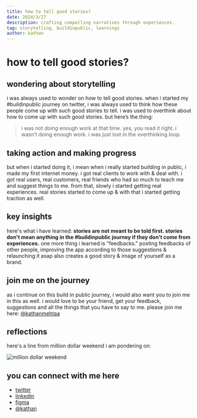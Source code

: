 ```yaml
---
title: how to tell good stories?
date: 2024/3/27
description: crafting compelling narratives through experiences.
tag: storytelling, buildinpublic, learnings
author: kathan
---
```


# how to tell good stories?

## wondering about storytelling

i was always used to wonder on how to tell good stories. when i started my #buildinpublic journey on twitter, i was always used to think how these people come up with such good stories to tell. i was used to overthink about how to come up with such good stories. but here’s the thing:

> i was not doing enough work at that time. yes, you read it right. i wasn’t doing enough work. i was just lost in the overthinking loop.

## taking action and making progress

but when i started doing it, i mean when i really started building in public, i made my first internet money. i got real clients to work with & deal with. i got real users, real customers, real friends who had so much to teach me and suggest things to me. from that, slowly i started getting real experiences. real stories started to come up & with that i started getting traction as well.

## key insights

here's what i have learned: **stories are not meant to be told first. stories don't mean anything in the #buildinpublic journey if they don't come from experiences.** one more thing i learned is "feedbacks." posting feedbacks of other people, improving the app according to those suggestions & relaunching it asap also creates a good story & image of yourself as a brand.

## join me on the journey

as i continue on this build in public journey, i would also want you to join me in this as well. i would love to be your friend, get your feedback, suggestions and all the things that you have to say to me. please join me here: [@kathanmehtaa](https://twitter.com/kathanmehtaa)

## reflections

here's a line from million dollar weekend i am pondering on:

![million dollar weekend](https://substackcdn.com/image/fetch/w_1456,c_limit,f_webp,q_auto:good,fl_progressive:steep/https%3A%2F%2Fsubstack-post-media.s3.amazonaws.com%2Fpublic%2Fimages%2Facd8e592-6e76-423d-b7ed-f65bbf071d45_1024x1328.png)


## you can connect with me here

- [twitter](https://twitter.com/kathanmehtaa)
- [linkedin](https://www.linkedin.com/in/iamkathan/)
- [figma](https://www.figma.com/@kathanmehta)
- [@kathan](mailto:ktmehta25@gmail.com)
